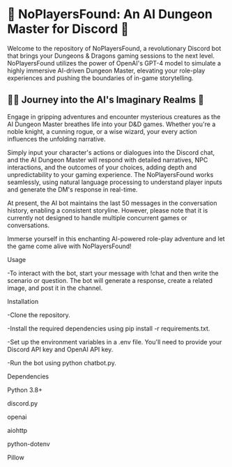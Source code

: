 # 🎲 NoPlayersFound: An AI Dungeon Master for Discord 🐉

Welcome to the repository of NoPlayersFound, a revolutionary Discord bot that brings your Dungeons & Dragons gaming sessions to the next level. NoPlayersFound utilizes the power of OpenAI's GPT-4 model to simulate a highly immersive AI-driven Dungeon Master, elevating your role-play experiences and pushing the boundaries of in-game storytelling.

## 🧙‍♂️ Journey into the AI's Imaginary Realms 🏰

Engage in gripping adventures and encounter mysterious creatures as the AI Dungeon Master breathes life into your D&D games. Whether you're a noble knight, a cunning rogue, or a wise wizard, your every action influences the unfolding narrative.

Simply input your character's actions or dialogues into the Discord chat, and the AI Dungeon Master will respond with detailed narratives, NPC interactions, and the outcomes of your choices, adding depth and unpredictability to your gaming experience. The NoPlayersFound works seamlessly, using natural language processing to understand player inputs and generate the DM's response in real-time.

At present, the AI bot maintains the last 50 messages in the conversation history, enabling a consistent storyline. However, please note that it is currently not designed to handle multiple concurrent games or conversations.

Immerse yourself in this enchanting AI-powered role-play adventure and let the game come alive with NoPlayersFound!

Usage

  -To interact with the bot, start your message with !chat and then write the scenario or question. The bot will generate a response, create a related image, and post it in the channel.
  

Installation

  -Clone the repository.
  
  -Install the required dependencies using pip install -r requirements.txt.
  
  -Set up the environment variables in a .env file. You'll need to provide your Discord API key and OpenAI API key.
  
  -Run the bot using python chatbot.py.
  

Dependencies

  Python 3.8+
  
  discord.py
  
  openai
  
  aiohttp
  
  python-dotenv
  
  Pillow
  
